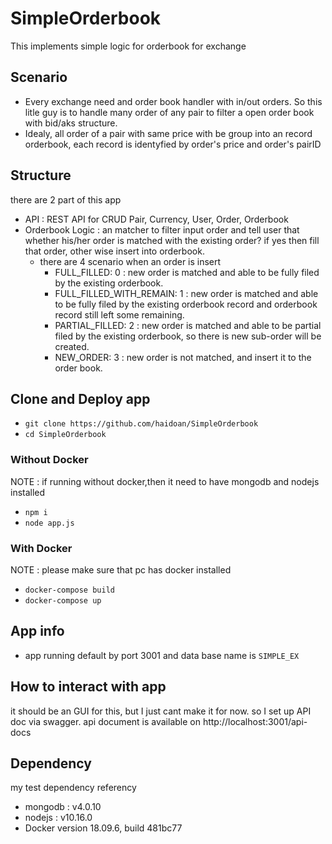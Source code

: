 # SimpleOrderbook
This implements simple logic for orderbook for exchange

## Scenario
- Every exchange need and order book handler with in/out orders. So this litle guy is to handle many order of any pair to filter a open order book with bid/aks structure.
- Idealy, all order of a pair with same price with be group into an record orderbook, each record is identyfied by order's price and order's pairID
## Structure
there are 2 part of this app
- API : REST API for CRUD Pair, Currency, User, Order, Orderbook
- Orderbook Logic : an matcher to filter input order and tell user that whether his/her order is matched with the existing order? if yes then fill that order, other wise insert into orderbook.
  - there are 4 scenario when an order is insert
    - FULL_FILLED: 0 : new order is matched and able to be fully filed by the existing orderbook.
    - FULL_FILLED_WITH_REMAIN: 1 : new order is matched and able to be fully filed by the existing orderbook record and orderbook record still left some remaining.
    - PARTIAL_FILLED: 2 : new order is matched and able to be partial filed by the existing orderbook, so there is new sub-order will be created.
    - NEW_ORDER: 3 : new order is not matched, and insert it to the order book.

## Clone and Deploy app
- `git clone https://github.com/haidoan/SimpleOrderbook`
- `cd SimpleOrderbook`
### Without Docker
NOTE : if running without docker,then it need to have mongodb and nodejs installed
- `npm i`
- `node app.js`
### With Docker
NOTE : please make sure that pc has docker installed
- `docker-compose build`
- `docker-compose up`
## App info
- app running default by port 3001 and data base name is `SIMPLE_EX`

## How to interact with app
it should be an GUI for this, but I just cant make it for now. so I set up API doc via swagger.
api document is available on http://localhost:3001/api-docs
## Dependency
my test dependency referency
- mongodb : v4.0.10
- nodejs : v10.16.0
- Docker version 18.09.6, build 481bc77

